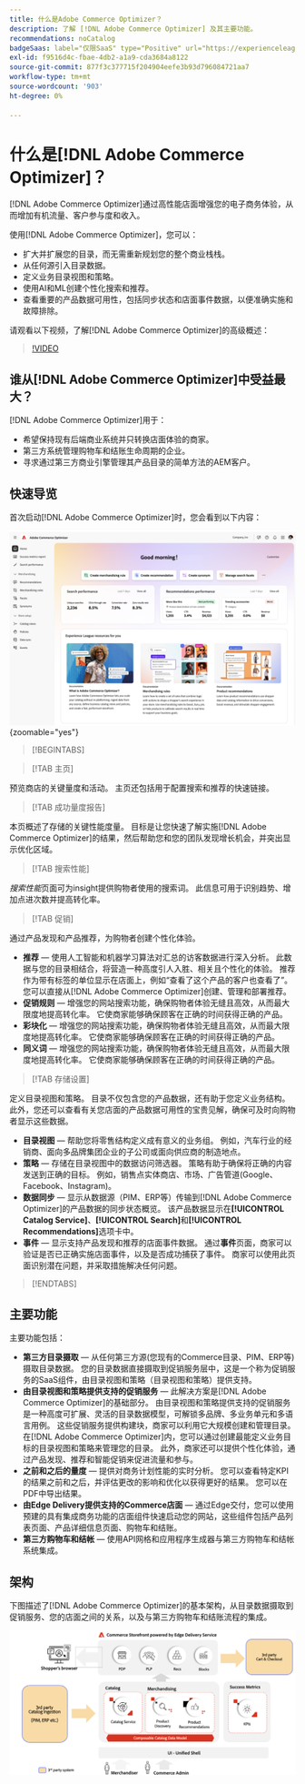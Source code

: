 ```yaml
---
title: 什么是Adobe Commerce Optimizer？
description: 了解 [!DNL Adobe Commerce Optimizer] 及其主要功能。
recommendations: noCatalog
badgeSaas: label="仅限SaaS" type="Positive" url="https://experienceleague.adobe.com/en/docs/commerce/user-guides/product-solutions" tooltip="仅适用于Adobe Commerce as a Cloud Service和Adobe Commerce Optimizer项目(Adobe管理的SaaS基础架构)。"
exl-id: f9516d4c-fbae-4db2-a1a9-cda3684a8122
source-git-commit: 877f3c377715f204904eefe3b93d796084721aa7
workflow-type: tm+mt
source-wordcount: '903'
ht-degree: 0%

---
```


# 什么是[!DNL Adobe Commerce Optimizer]？

[!DNL Adobe Commerce Optimizer]通过高性能店面增强您的电子商务体验，从而增加有机流量、客户参与度和收入。

使用[!DNL Adobe Commerce Optimizer]，您可以：

- 扩大并扩展您的目录，而无需重新规划您的整个商业栈栈。
- 从任何源引入目录数据。
- 定义业务目录视图和策略。
- 使用AI和ML创建个性化搜索和推荐。
- 查看重要的产品数据可用性，包括同步状态和店面事件数据，以便准确实施和故障排除。

请观看以下视频，了解[!DNL Adobe Commerce Optimizer]的高级概述：

>[!VIDEO](https://video.tv.adobe.com/v/3450226)

## 谁从[!DNL Adobe Commerce Optimizer]中受益最大？

[!DNL Adobe Commerce Optimizer]用于：

- 希望保持现有后端商业系统并只转换店面体验的商家。
- 第三方系统管理购物车和结账生命周期的企业。
- 寻求通过第三方商业引擎管理其产品目录的简单方法的AEM客户。

## 快速导览

首次启动[!DNL Adobe Commerce Optimizer]时，您会看到以下内容：

![[!DNL Adobe Commerce Optimizer] UI](./assets/user-interface.png){zoomable="yes"}

>[!BEGINTABS]

>[!TAB 主页]

预览商店的关键量度和活动。 主页还包括用于配置搜索和推荐的快速链接。

>[!TAB 成功量度报告]

本页概述了存储的关键性能度量。 目标是让您快速了解实施[!DNL Adobe Commerce Optimizer]的结果，然后帮助您和您的团队发现增长机会，并突出显示优化区域。

>[!TAB 搜索性能]

*搜索性能*&#x200B;页面可为insight提供购物者使用的搜索词。 此信息可用于识别趋势、增加点进次数并提高转化率。

>[!TAB 促销]

通过产品发现和产品推荐，为购物者创建个性化体验。

- **推荐** — 使用人工智能和机器学习算法对汇总的访客数据进行深入分析。 此数据与您的目录相结合，将营造一种高度引人入胜、相关且个性化的体验。 推荐作为带有标签的单位显示在店面上，例如“查看了这个产品的客户也查看了”。 您可以直接从[!DNL Adobe Commerce Optimizer]创建、管理和部署推荐。
- **促销规则** — 增强您的网站搜索功能，确保购物者体验无缝且高效，从而最大限度地提高转化率。 它使商家能够确保顾客在正确的时间获得正确的产品。
- **彩块化** — 增强您的网站搜索功能，确保购物者体验无缝且高效，从而最大限度地提高转化率。 它使商家能够确保顾客在正确的时间获得正确的产品。
- **同义词** — 增强您的网站搜索功能，确保购物者体验无缝且高效，从而最大限度地提高转化率。 它使商家能够确保顾客在正确的时间获得正确的产品。

>[!TAB 存储设置]

定义目录视图和策略。 目录不仅包含您的产品数据，还有助于您定义业务结构。 此外，您还可以查看有关您店面的产品数据可用性的宝贵见解，确保可及时向购物者显示这些数据。

- **目录视图** — 帮助您将零售结构定义成有意义的业务组。 例如，汽车行业的经销商、面向多品牌集团企业的子公司或面向供应商的制造地点。
- **策略** — 存储在目录视图中的数据访问筛选器。 策略有助于确保将正确的内容发送到正确的目标。 例如，销售点实体商店、市场、广告管道(Google、Facebook、Instagram)。
- **数据同步** — 显示从数据源（PIM、ERP等）传输到[!DNL Adobe Commerce Optimizer]的产品数据的同步状态概览。 该产品数据显示在&#x200B;**[!UICONTROL Catalog Service]**、**[!UICONTROL Search]**&#x200B;和&#x200B;**[!UICONTROL Recommendations]**&#x200B;选项卡中。
- **事件** — 显示支持产品发现和推荐的店面事件数据。 通过&#x200B;**事件**&#x200B;页面，商家可以验证是否已正确实施店面事件，以及是否成功捕获了事件。 商家可以使用此页面识别潜在问题，并采取措施解决任何问题。

>[!ENDTABS]

## 主要功能

主要功能包括：

- **第三方目录摄取** — 从任何第三方源(您现有的Commerce目录、PIM、ERP等)摄取目录数据。 您的目录数据直接摄取到促销服务层中，这是一个称为促销服务的SaaS组件，由目录视图和策略（目录视图和策略）提供支持。
- **由目录视图和策略提供支持的促销服务** — 此解决方案是[!DNL Adobe Commerce Optimizer]的基础部分。 由目录视图和策略提供支持的促销服务是一种高度可扩展、灵活的目录数据模型，可解锁多品牌、多业务单元和多语言用例。 这些促销服务提供构建块，商家可以利用它大规模创建和管理目录。 在[!DNL Adobe Commerce Optimizer]内，您可以通过创建最能定义业务目标的目录视图和策略来管理您的目录。 此外，商家还可以提供个性化体验，通过产品发现、推荐&#x200B;和智能促销来促进流量和参与。
- **之前和之后的量度** — 提供对商务计划性能的实时分析。 您可以查看特定KPI的结果之前和之后，并评估更改的影响和优化以获得更好的结果。 您可以在PDF中导出结果。
- **由Edge Delivery提供支持的Commerce店面** — 通过Edge交付，您可以使用预建的具有集成商务功能的店面组件快速启动您的网站，这些组件包括产品列表页面、产品详细信息页面、购物车和结账。
- **第三方购物车和结帐** — 使用API网格和应用程序生成器与第三方购物车和结帐系统集成。

## 架构

下图描述了[!DNL Adobe Commerce Optimizer]的基本架构，从目录数据摄取到促销服务、您的店面之间的关系，以及与第三方购物车和结账流程的集成。

![[!DNL Adobe Commerce Optimizer]架构](./assets/architecture.png)
